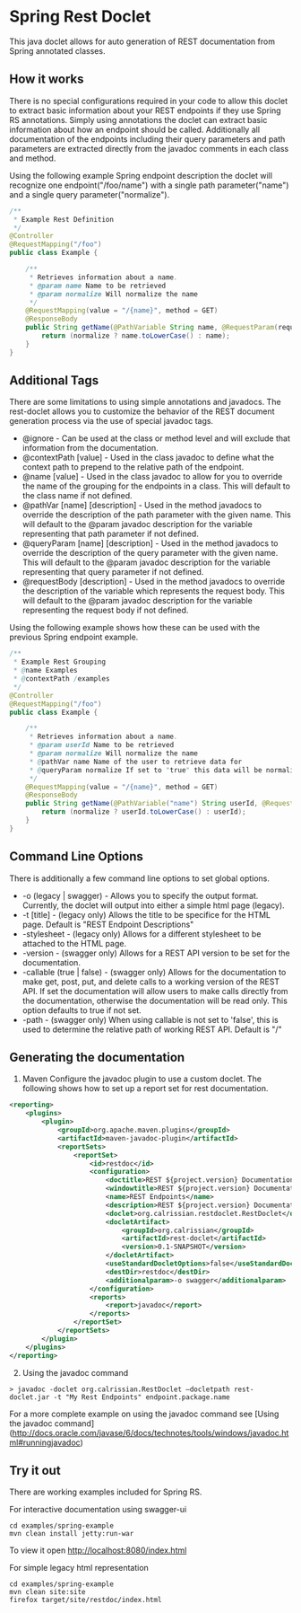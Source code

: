 Spring Rest Doclet
===========================

This java doclet allows for auto generation of REST documentation from Spring annotated classes.

How it works
------------
There is no special configurations required in your code to allow this doclet to extract basic information about your REST endpoints if they use Spring RS annotations.  Simply using annotations the doclet can extract basic information about how an endpoint should be called.  Additionally all documentation of the endpoints including their query parameters and path parameters are extracted directly from the javadoc comments in each class and method.

Using the following example Spring endpoint description the doclet will recognize one endpoint("/foo/name") with a single path parameter("name") and a single query parameter("normalize").
```java
/**
 * Example Rest Definition
 */
@Controller
@RequestMapping("/foo")
public class Example {

    /**
     * Retrieves information about a name.
     * @param name Name to be retrieved
     * @param normalize Will normalize the name
     */
    @RequestMapping(value = "/{name}", method = GET)
    @ResponseBody
    public String getName(@PathVariable String name, @RequestParam(required = false) boolean normalize) {
        return (normalize ? name.toLowerCase() : name);
    }
}
```

Additional Tags
---------------
There are some limitations to using simple annotations and javadocs.  The rest-doclet allows you to customize the behavior of the REST document generation process via the use of special javadoc tags.  

 * @ignore - Can be used at the class or method level and will exclude that information from the documentation.
 * @contextPath [value] - Used in the class javadoc to define what the context path to prepend to the relative path of the endpoint.
 * @name [value] - Used in the class javadoc to allow for you to override the name of the grouping for the endpoints in a class.  This will default to the class name if not defined.
 * @pathVar [name] [description] - Used in the method javadocs to override the description of the path parameter with the given name.  This will default to the @param javadoc description for the variable representing that path parameter if not defined.
 * @queryParam [name] [description] - Used in the method javadocs to override the description of the query parameter with the given name.  This will default to the @param javadoc description for the variable representing that query parameter if not defined.
 * @requestBody [description] - Used in the method javadocs to override the description of the variable which represents the request body.  This will default to the @param javadoc description for the variable representing the request body if not defined.

Using the following example shows how these can be used with the previous Spring endpoint example.
```java
/**
 * Example Rest Grouping
 * @name Examples
 * @contextPath /examples
 */
@Controller
@RequestMapping("/foo")
public class Example {

    /**
     * Retrieves information about a name.
     * @param userId Name to be retrieved
     * @param normalize Will normalize the name
     * @pathVar name Name of the user to retrieve data for
     * @queryParam normalize If set to "true" this data will be normalized before being returned.
     */
    @RequestMapping(value = "/{name}", method = GET)
    @ResponseBody
    public String getName(@PathVariable("name") String userId, @RequestParam(required = false) boolean normalize) {
        return (normalize ? userId.toLowerCase() : userId);
    }
}
```

Command Line Options
--------------------
There is additionally a few command line options to set global options.
 * -o (legacy | swagger) - Allows you to specify the output format.  Currently, the doclet will output into either a simple html page (legacy).
 * -t [title] - (legacy only) Allows the title to be specifice for the HTML page. Default is "REST Endpoint Descriptions"
 * -stylesheet - (legacy only) Allows for a different stylesheet to be attached to the HTML page.
 * -version - (swagger only) Allows for a REST API version to be set for the documentation.
 * -callable (true | false) - (swagger only) Allows for the documentation to make get, post, put, and delete calls to a working version of the REST API. If set the documentation will allow users to make calls directly from the documentation, otherwise the documentation will be read only. This option defaults to true if not set.
 * -path - (swagger only) When using callable is not set to 'false', this is used to determine the relative path of working REST API.  Default is "/"
 

Generating the documentation
----------------------------
1.  Maven
Configure the javadoc plugin to use a custom doclet.  The following shows how to set up a report set for rest documentation.
  ```xml
  <reporting>
      <plugins>
          <plugin>
              <groupId>org.apache.maven.plugins</groupId>
              <artifactId>maven-javadoc-plugin</artifactId>
              <reportSets>
                  <reportSet>
                      <id>restdoc</id>
                      <configuration>
                          <doctitle>REST ${project.version} Documentation</doctitle>
                          <windowtitle>REST ${project.version} Documentation</windowtitle>
                          <name>REST Endpoints</name>
                          <description>REST ${project.version} Documentation</description>
                          <doclet>org.calrissian.restdoclet.RestDoclet</doclet>
                          <docletArtifact>
                              <groupId>org.calrissian</groupId>
                              <artifactId>rest-doclet</artifactId>
                              <version>0.1-SNAPSHOT</version>
                          </docletArtifact>
                          <useStandardDocletOptions>false</useStandardDocletOptions>
                          <destDir>restdoc</destDir>
                          <additionalparam>-o swagger</additionalparam>
                      </configuration>
                      <reports>
                          <report>javadoc</report>
                      </reports>
                  </reportSet>
              </reportSets>
          </plugin>
      </plugins>
  </reporting>
  
  ```
2.  Using the javadoc command
  ```
  > javadoc -doclet org.calrissian.RestDoclet –docletpath rest-doclet.jar -t "My Rest Endpoints" endpoint.package.name
  ```
  For a more complete example on using the javadoc command see [Using the javadoc command] (http://docs.oracle.com/javase/6/docs/technotes/tools/windows/javadoc.html#runningjavadoc)

Try it out
----------
There are working examples included for Spring RS.

For interactive documentation using swagger-ui
```shell
cd examples/spring-example
mvn clean install jetty:run-war
```
To view it open [http://localhost:8080/index.html](http://localhost:8080/index.html)

For simple legacy html representation
```shell
cd examples/spring-example
mvn clean site:site
firefox target/site/restdoc/index.html
```



